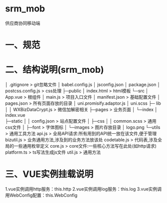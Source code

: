 # srm_mob

供应商协同移动端

# 一、规范

# 二、结构说明(srm_mob)
│  .gitignore  > git忽略文件
│  babel.config.js
│  jsconfig.json
│  package.json
│  postcss.config.js  > css处理
├─public
│      index.html  > html模板
└─src
    │  App.vue  > 根组件
    │  main.js  > 项目入口文件
    │  manifest.json  > 基础配置文件
    │  pages.json  > 所有页面存放的目录
    │  uni.promisify.adaptor.js
    │  uni.scss
    ├─ lib
    │  │  WXBizDataCrypt.js  > 微信加解密相关
    ├─pages  > 业务页面
    │  └─index
    │          index.vue   
    ├─static
    │  │  config.json  > 站点配置文件
    │  ├─css
    │  │      common.scss  > 通用css文件
    │  ├─font  > 字体图标
    │  └─images  > 图片存放目录
    │          logo.png
    └─utils  > 通用工具方法
            api.js  > 全局API请求:所有用到的API统一放在该文件,便于管理
            bizutil.js  > 业务通用方法,涉及到的业务方法放该处
            codetable.js  > 代码表,涉及全局的一些通用枚举定义
            core.js  > core文件:一些核心方法写在此处(如http请求)
            platform.ts > ts写法生成js文件
            util.js  > 通用方法

# 三、VUE实例挂载说明
1.vue实例调用http服务：this.http
2.vue实例调用log服务：this.log
3.vue实例调用WebConfig配置：this.WebConfig